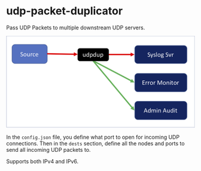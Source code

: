 # udp-packet-duplicator
Pass UDP Packets to multiple downstream UDP servers.

![udpdup usage](/udp-dup-architecture.png)

In the `config.json` file, you define what port to open for incoming UDP connections. Then in the `dests` section, 
define all the nodes and ports to send all incoming UDP packets to.

Supports both IPv4 and IPv6.
